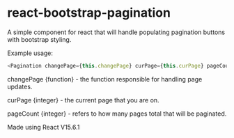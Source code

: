# react-bootstrap-pagination
A simple component for react that will handle populating pagination buttons with bootstrap styling.

Example usage:
```javascript
<Pagination changePage={this.changePage} curPage={this.curPage} pageCount={this.pageCount} />
```

changePage {function} - the function responsible for handling page updates.

curPage {integer} - the current page that you are on.

pageCount {integer} - refers to how many pages total that will be paginated.

Made using React V15.6.1
